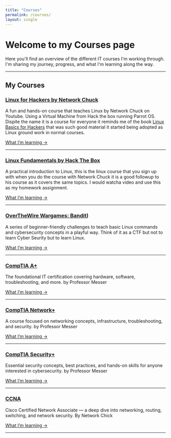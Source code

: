 ```yaml
---
title: "Courses"
permalink: /courses/
layout: single
---
```


# Welcome to my Courses page 
Here you'll find an overview of the different IT courses I'm working through. I'm sharing my journey, progress, and what I'm learning along the way. 

---

## My Courses

### [Linux for Hackers by Network Chuck](/courses/linux-for-hackers/)
A fun and hands-on course that teaches Linux by Network Chuck on Youtube. Using a Virtual Machine from Hack the box running Parrot OS. Dispite the name it is a course for everyone it reminds me of the book [Linux Basics for Hackers]((https://kea.nu/files/textbooks/humblesec/linuxbasicsforhackers.pdf)) that was such good material it started being adopted as Linux ground work in normal courses.

[What I’m learning →](/courses/linux-for-hackers/)

---

### [Linux Fundamentals by Hack The Box](/courses/linux-fundamentals-htb/)
A practical introduction to Linux, this is the linux course that you sign up with when you do the course with Network Chuck it is a good followup to his course as it covers the same topics. I would watcha video and use this as my homework assignment.

[What I’m learning →](/courses/linux-fundamentals-htb/)

---

### [OverTheWire Wargames: Bandit](/courses/overthewire-bandit/))
A series of beginner-friendly challenges to teach basic Linux commands and cybersecurity concepts in a playful way. Think of it as a CTF but not to learn Cyber Seurity but to learn Linux.

[What I’m learning →](/courses/overthewire-bandit/)

---

### [CompTIA A+](/courses/comptia-a-plus/)
The foundational IT certification covering hardware, software, troubleshooting, and more. by Professor Messer

[What I’m learning →](/courses/comptia-a-plus/)

---

### [CompTIA Network+](/courses/comptia-network-plus/)
A course focused on networking concepts, infrastructure, troubleshooting, and security. by Professor Messer

[What I’m learning →](/courses/comptia-network-plus/)

---

### [CompTIA Security+](/courses/comptia-security-plus/)
Essential security concepts, best practices, and hands-on skills for anyone interested in cybersecurity. by Professor Messer

[What I’m learning →](/courses/comptia-security-plus/)

---

### [CCNA](/courses/ccna/)
Cisco Certified Network Associate — a deep dive into networking, routing, switching, and network security. By Network Chick

[What I’m learning →](/courses/ccna/)

---
